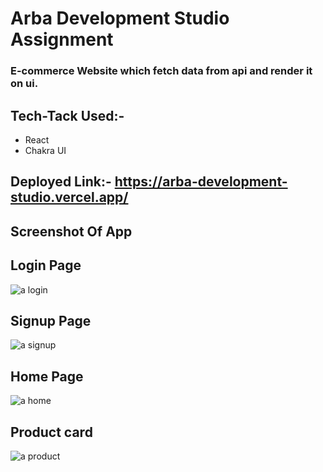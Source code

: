 # Arba Development Studio Assignment

### E-commerce Website which fetch data from api and render it on ui.

## Tech-Tack Used:-
  - React
  - Chakra UI

    
## Deployed Link:-  https://arba-development-studio.vercel.app/


## Screenshot Of App

## Login Page
![a login](https://github.com/PranayJadhao/Arba-Development-Studio/assets/107978823/d8554e04-a2ae-4283-bed6-16a15dd500b4)

## Signup Page
![a signup](https://github.com/PranayJadhao/Arba-Development-Studio/assets/107978823/65de43bd-c97d-4d9c-8761-37e73a08e0b2)

## Home Page
![a home](https://github.com/PranayJadhao/Arba-Development-Studio/assets/107978823/957c8bba-57b0-4a68-a453-8d78068f693d)

## Product card
![a product](https://github.com/PranayJadhao/Arba-Development-Studio/assets/107978823/a2965a3d-f21f-4127-ad02-45802238213a)
